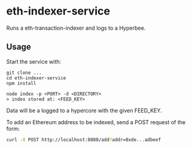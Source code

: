 # eth-indexer-service

Runs a eth-transaction-indexer and logs to a Hyperbee.

## Usage

Start the service with:

```
git clone ...
cd eth-indexer-service
npm install

node index -p <PORT> -d <DIRECTORY>
> index stored at: <FEED_KEY>
```

Data will be a logged to a hypercore with the given FEED_KEY.

To add an Ethereum address to be indexed, send a POST request of the form: 

```sh
curl -X POST http://localhost:8080/add?addr=0xde...adbeef
```

